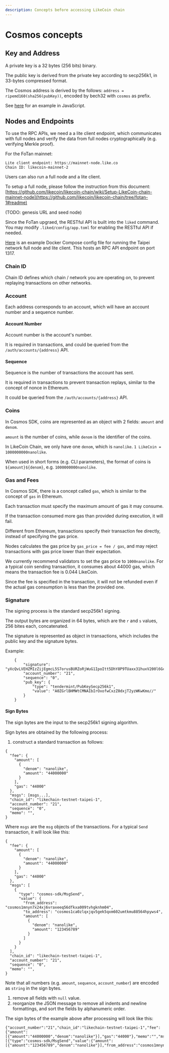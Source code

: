 ```yaml
---
description: Concepts before accessing LikeCoin chain
---
```


# Cosmos concepts

## Key and Address

A private key is a 32 bytes \(256 bits\) binary.

The public key is derived from the private key according to secp256k1, in 33-bytes compressed format.

The Cosmos address is derived by the follows: `address = ripemd160(sha256(pubKey))`, encoded by bech32 with `cosmos` as prefix.

See [here](https://gist.github.com/nnkken/90428d73f38d957de1b75ec3992d9342#file-sign-js) for an example in JavaScript.

## Nodes and Endpoints

To use the RPC APIs, we need a a lite client endpoint, which communicates with full nodes and verify the data from full nodes cryptographically \(e.g. verifying Merkle proof\).

For the FoTan mainnet:

```text
Lite client endpoint: https://mainnet-node.like.co
Chain ID: likecoin-mainnet-2
```

Users can also run a full node and a lite client.

To setup a full node, please follow the instruction from this document: [https://github.com/likecoin/likecoin-chain/wiki/Setup-LikeCoin-chain-mainnet-node](https://github.com/likecoin/likecoin-chain/tree/fotan-1#readme)

\(TODO: genesis URL and seed node\)

Since the FoTan upgraed, the RESTful API is built into the `liked` command. You may modify `.liked/config/app.toml` for enabling the RESTful API if needed.

[Here](https://gist.github.com/nnkken/90428d73f38d957de1b75ec3992d9342#file-docker-compose-yml) is an example Docker Compose config file for running the Taipei network full node and lite client. This hosts an RPC API endpoint on port 1317.  


### Chain ID

Chain ID defines which chain / network you are operating on, to prevent replaying transactions on other networks.

### Account

Each address corresponds to an account, which will have an account number and a sequence number.

#### Account Number

Account number is the account's number.

It is required in transactions, and could be queried from the `/auth/accounts/{address}` API.

#### Sequence

Sequence is the number of transactions the account has sent.

It is required in transactions to prevent transaction replays, similar to the concept of nonce in Ethereum.

It could be queried from the `/auth/accounts/{address}` API.

### Coins

In Cosmos SDK, coins are represented as an object with 2 fields: `amount` and `denom`.

`amount` is the number of coins, while `denom` is the identifier of the coins.

In LikeCoin Chain, we only have one `denom`, which is `nanolike`. `1 LikeCoin = 1000000000nanolike`.

When used in short forms \(e.g. CLI parameters\), the format of coins is `${amount}${denom}`, e.g. `1000000000nanolike`.

### Gas and Fees

In Cosmos SDK, there is a concept called `gas`, which is similar to the concept of `gas` in Ethereum.

Each transaction must specify the maximum amount of gas it may consume.

If the transaction consumed more gas than provided during execution, it will fail.

Different from Ethereum, transactions specify their transaction fee directly, instead of specifying the gas price.

Nodes calculates the gas price by `gas_price = fee / gas`, and may reject transactions with gas price lower than their expectation.

We currently recommend validators to set the gas price to `1000nanolike`. For a typical coin sending transaction, it consumes about 44000 gas, which means the transaction fee is 0.044 LikeCoin.

Since the fee is specified in the transaction, it will not be refunded even if the actual gas consumption is less than the provided one.

### Signature

The signing process is the standard secp256k1 signing.

The output bytes are organized in 64 bytes, which are the `r` and `s` values, 256 bites each, concatenated.

The signature is represented as object in transactions, which includes the public key and the signature bytes.

Example:

```text
    {
        "signature": "yXcQvLVEHZMIzZijEgmcL5S7orusBURZoRjWuG1IpoItt5DhY8P9TUaxx31huxV200l6GcEbUlB/Y7jONuf3Bw==",
        "account_number": "21",
        "sequence": "0",
        "pub_key": {
            "type": "tendermint/PubKeySecp256k1",
            "value": "A0ZGrlBHMWtCMNAIbIrOxofwCxzZ0dxjT2yzWKwKmo//"
        }
    }
```

#### Sign Bytes

The sign bytes are the input to the secp256k1 signing algorithm.

Sign bytes are obtained by the following process:

1. construct a standard transaction as follows:

```text
{
  "fee": {
    "amount": [
      {
        "denom": "nanolike",
        "amount": "44000000"
      }
    ],
    "gas": "44000"
  },
  "msgs": [msgs...],
  "chain_id": "likechain-testnet-taipei-1",
  "account_number": "21",
  "sequence": "0",
  "memo": "",
}
```

Where `msgs` are the `msg` objects of the transactions. For a typical `Send` transaction, it will look like this:

```text
{
  "fee": {
    "amount": [
      {
        "denom": "nanolike",
        "amount": "44000000"
      }
    ],
    "gas": "44000"
  },
  "msgs": [
    {
      "type": "cosmos-sdk/MsgSend",
      "value": {
        "from_address": "cosmos1mnyn7x24xj6vraxeeq56dfkxa009tvhgknhm04",
        "to_address": "cosmos1ca0zlqxjqv5gek5qxm602umtkmu88564hpyws4",
        "amount": [
          {
            "denom": "nanolike",
            "amount": "123456789"
          }
        ]
      }
    }
  ],
  "chain_id": "likechain-testnet-taipei-1",
  "account_number": "21",
  "sequence": "0",
  "memo": "",
}
```

Note that all numbers \(e.g. `amount`, `sequence`, `account_number`\) are encoded as `string` in the sign bytes.

1. remove all fields with `null` value.
2. reorganize the JSON message to remove all indents and newline formattings, and sort the fields by alphanumeric order.

The sign bytes of the example above after processing will look like this:

```text
{"account_number":"21","chain_id":"likechain-testnet-taipei-1","fee":{"amount":[{"amount":"44000000","denom":"nanolike"}],"gas":"44000"},"memo":"","msgs":[{"type":"cosmos-sdk/MsgSend","value":{"amount":[{"amount":"123456789","denom":"nanolike"}],"from_address":"cosmos1mnyn7x24xj6vraxeeq56dfkxa009tvhgknhm04","to_address":"cosmos1ca0zlqxjqv5gek5qxm602umtkmu88564hpyws4"}}],"sequence":"0"}
```

## 


